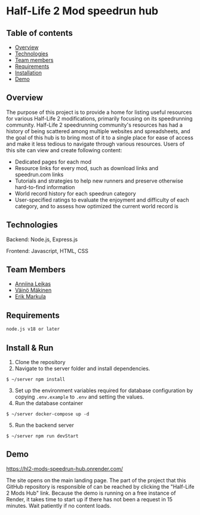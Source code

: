 # Half-Life 2 Mod speedrun hub

## Table of contents
- [Overview](#Overview)
- [Technologies](#Technologies)
- [Team members](#Team&nbsp;members)
- [Requirements](#Requirements)
- [Installation](#Installation)
- [Demo](#Demo)

## Overview
The purpose of this project is to provide a home for listing useful resources for various Half-Life 2 modifications, primarily focusing on its speedrunning community. Half-Life 2 speedrunning community's resources has had a history of being scattered among multiple websites and spreadsheets, and the goal of this hub is to bring most of it to a single place for ease of access and make it less tedious to navigate through various resources.
Users of this site can view and create following content:
  - Dedicated pages for each mod
  - Resource links for every mod, such as download links and speedrun.com links
  - Tutorials and strategies to help new runners and preserve otherwise hard-to-find information
  - World record history for each speedrun category
  - User-specified ratings to evaluate the enjoyment and difficulty of each category, and to assess how optimized the current world record is

## Technologies
Backend: Node.js, Express.js

Frontend: Javascript, HTML, CSS

## Team&nbsp;Members
- [Anniina Leikas](https://github.com/Anniina-55)
- [Väinö Mäkinen](https://github.com/LyrenAlt)
- [Erik Markula](https://github.com/emarkula24)

## Requirements
  ```sh
  node.js v18 or later
  ```
## Install & Run
  1. Clone the repository
  2. Navigate to the server folder and install dependencies.
```
$ ~/server npm install
```
3. Set up the environment variables required for database configuration by copying `.env.example` to `.env` and setting the values.
4. Run the database container
```
$ ~/server docker-compose up -d
```
5. Run the backend server
```
$ ~/server npm run devStart
```

## Demo
https://hl2-mods-speedrun-hub.onrender.com/

The site opens on the main landing page. The part of the project that this GitHub repository is responsible of can be reached by clicking the "Half-Life 2 Mods Hub" link.
Because the demo is running on a free instance of Render, it takes time to start up if there has not been a request in 15 minutes. Wait patiently if no content loads.
